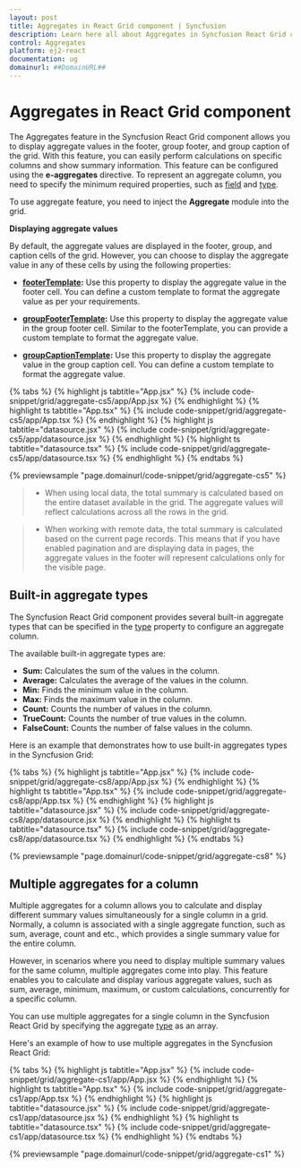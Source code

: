 ```yaml
---
layout: post
title: Aggregates in React Grid component | Syncfusion
description: Learn here all about Aggregates in Syncfusion React Grid component of Syncfusion Essential JS 2 and more.
control: Aggregates 
platform: ej2-react
documentation: ug
domainurl: ##DomainURL##
---
```


# Aggregates in React Grid component

The Aggregates feature in the Syncfusion React Grid component allows you to display aggregate values in the footer, group footer, and group caption of the grid. With this feature, you can easily perform calculations on specific columns and show summary information. This feature can be configured using the **e-aggregates** directive. To represent an aggregate column, you need to specify the minimum required properties, such as [field](https://ej2.syncfusion.com/react/documentation/api/grid/aggregateColumn/#field) and [type](https://ej2.syncfusion.com/react/documentation/api/grid/aggregateColumn/#type).

To use aggregate feature, you need to inject the **Aggregate** module into the grid.

**Displaying aggregate values**

By default, the aggregate values are displayed in the footer, group, and caption cells of the grid. However, you can choose to display the aggregate value in any of these cells by using the following properties:

* **[footerTemplate](https://ej2.syncfusion.com/react/documentation/api/grid/aggregateColumn/#footertemplate):** Use this property to display the aggregate value in the footer cell. You can define a custom template to format the aggregate value as per your requirements.

* **[groupFooterTemplate](https://ej2.syncfusion.com/react/documentation/api/grid/aggregateColumn/#groupfootertemplate):** Use this property to display the aggregate value in the group footer cell. Similar to the footerTemplate, you can provide a custom template to format the aggregate value.

* **[groupCaptionTemplate](https://ej2.syncfusion.com/react/documentation/api/grid/aggregateColumn/#groupcaptiontemplate):** Use this property to display the aggregate value in the group caption cell. You can define a custom template to format the aggregate value.

{% tabs %}
{% highlight js tabtitle="App.jsx" %}
{% include code-snippet/grid/aggregate-cs5/app/App.jsx %}
{% endhighlight %}
{% highlight ts tabtitle="App.tsx" %}
{% include code-snippet/grid/aggregate-cs5/app/App.tsx %}
{% endhighlight %}
{% highlight js tabtitle="datasource.jsx" %}
{% include code-snippet/grid/aggregate-cs5/app/datasource.jsx %}
{% endhighlight %}
{% highlight ts tabtitle="datasource.tsx" %}
{% include code-snippet/grid/aggregate-cs5/app/datasource.tsx %}
{% endhighlight %}
{% endtabs %}

 {% previewsample "page.domainurl/code-snippet/grid/aggregate-cs5" %}

> * When using local data, the total summary is calculated based on the entire dataset available in the grid. The aggregate values will reflect calculations across all the rows in the grid.

> * When working with remote data, the total summary is calculated based on the current page records. This means that if you have enabled pagination and are displaying data in pages, the aggregate values in the footer will represent calculations only for the visible page.

## Built-in aggregate types

The Syncfusion React Grid component provides several built-in aggregate types that can be specified in the [type](https://ej2.syncfusion.com/react/documentation/api/grid/aggregateColumn/#type) property to configure an aggregate column.

The available built-in aggregate types are:

* **Sum:** Calculates the sum of the values in the column.
* **Average:** Calculates the average of the values in the column.
* **Min:** Finds the minimum value in the column.
* **Max:** Finds the maximum value in the column.
* **Count:** Counts the number of values in the column.
* **TrueCount:** Counts the number of true values in the column.
* **FalseCount:** Counts the number of false values in the column.

Here is an example that demonstrates how to use built-in aggregates types in the Syncfusion Grid:

{% tabs %}
{% highlight js tabtitle="App.jsx" %}
{% include code-snippet/grid/aggregate-cs8/app/App.jsx %}
{% endhighlight %}
{% highlight ts tabtitle="App.tsx" %}
{% include code-snippet/grid/aggregate-cs8/app/App.tsx %}
{% endhighlight %}
{% highlight js tabtitle="datasource.jsx" %}
{% include code-snippet/grid/aggregate-cs8/app/datasource.jsx %}
{% endhighlight %}
{% highlight ts tabtitle="datasource.tsx" %}
{% include code-snippet/grid/aggregate-cs8/app/datasource.tsx %}
{% endhighlight %}
{% endtabs %}

 {% previewsample "page.domainurl/code-snippet/grid/aggregate-cs8" %}

## Multiple aggregates for a column

Multiple aggregates for a column allows you to calculate and display different summary values simultaneously for a single column in a grid. Normally, a column is associated with a single aggregate function, such as sum, average, count and etc., which provides a single summary value for the entire column.

However, in scenarios where you need to display multiple summary values for the same column, multiple aggregates come into play. This feature enables you to calculate and display various aggregate values, such as sum, average, minimum, maximum, or custom calculations, concurrently for a specific column.

You can use multiple aggregates for a single column in the Syncfusion React Grid by specifying the aggregate [type](https://ej2.syncfusion.com/react/documentation/api/grid/aggregateColumn/#type) as an array.

Here's an example of how to use multiple aggregates in the Syncfusion React Grid:

{% tabs %}
{% highlight js tabtitle="App.jsx" %}
{% include code-snippet/grid/aggregate-cs1/app/App.jsx %}
{% endhighlight %}
{% highlight ts tabtitle="App.tsx" %}
{% include code-snippet/grid/aggregate-cs1/app/App.tsx %}
{% endhighlight %}
{% highlight js tabtitle="datasource.jsx" %}
{% include code-snippet/grid/aggregate-cs1/app/datasource.jsx %}
{% endhighlight %}
{% highlight ts tabtitle="datasource.tsx" %}
{% include code-snippet/grid/aggregate-cs1/app/datasource.tsx %}
{% endhighlight %}
{% endtabs %}

 {% previewsample "page.domainurl/code-snippet/grid/aggregate-cs1" %}